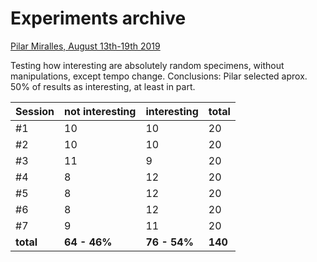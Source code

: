 # Experiments archive

[Pilar Miralles, August 13th-19th 2019](https://archive.org/details/GenoMus_tests_August2019)

Testing how interesting are absolutely random specimens, without manipulations, except tempo change.
Conclusions: Pilar selected aprox. 50% of results as interesting, at least in part.

| Session   | not interesting | interesting  | total
| --------- | --------------- | ------------ | -----
| #1        | 10              | 10           | 20
| #2        | 10              | 10           | 20
| #3        | 11              | 9            | 20
| #4        | 8               | 12           | 20
| #5        | 8               | 12           | 20
| #6        | 8               | 12           | 20
| #7        | 9               | 11           | 20
| **total** | **64 - 46%**    | **76 - 54%** | **140**